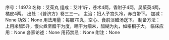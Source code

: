 序号：14973
名称：艾茱丸
组成：艾叶1斤，苍术4两，香附子4两，吴茱萸4两，橘皮4两。
出处：《普济方》卷三三一。
主治：妇人子宫久冷，赤白带下。
加减：None
功效：None
用法用量：每服70丸，空心、食前淡醋汤送下。
制备方法：上用米醋5升，慢火煮至醋干为度，晒干为细末，醋糊为丸，如梧桐子大。
临床应用：None
各家论述：None
用药禁忌：None
附注：None
